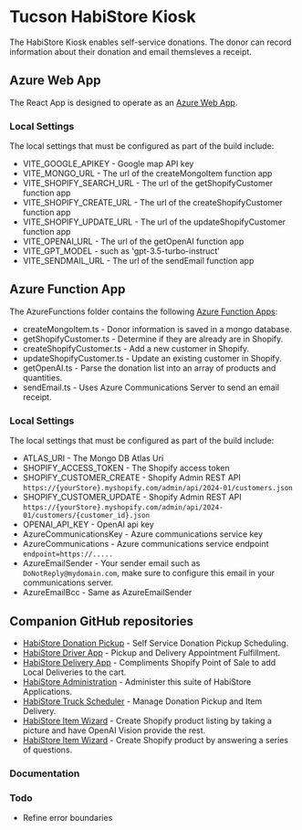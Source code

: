 # Tucson HabiStore Kiosk

The HabiStore Kiosk enables self-service donations. The donor can record information about their donation and email themsleves a receipt.  

## Azure Web App

The React App is designed to operate as an [Azure Web App](https://azure.microsoft.com/en-us/products/app-service/web).

### Local Settings

The local settings that must be configured as part of the build include:

* VITE_GOOGLE_APIKEY - Google map API key
* VITE_MONGO_URL - The url of the createMongoItem function app
* VITE_SHOPIFY_SEARCH_URL - The url of the getShopifyCustomer function app
* VITE_SHOPIFY_CREATE_URL - The url of the createShopifyCustomer function app
* VITE_SHOPIFY_UPDATE_URL - The url of the updateShopifyCustomer function app
* VITE_OPENAI_URL - The url of the getOpenAI function app
* VITE_GPT_MODEL - such as 'gpt-3.5-turbo-instruct'
* VITE_SENDMAIL_URL - The url of the sendEmail function app

## Azure Function App

The AzureFunctions folder contains the following [Azure Function Apps](https://azure.microsoft.com/en-us/products/functions):

* createMongoItem.ts - Donor information is saved in a mongo database.
* getShopifyCustomer.ts - Determine if they are already are in Shopify.
* createShopifyCustomer.ts - Add a new customer in Shopify.
* updateShopifyCustomer.ts - Update an existing customer in Shopify.
* getOpenAI.ts - Parse the donation list into an array of products and quantities.
* sendEmail.ts - Uses Azure Communications Server to send an email receipt.

### Local Settings

The local settings that must be configured as part of the build include:

* ATLAS_URI - The Mongo DB Atlas Uri
* SHOPIFY_ACCESS_TOKEN - The Shopify access token
* SHOPIFY_CUSTOMER_CREATE - Shopify Admin REST API `https://{yourStore}.myshopify.com/admin/api/2024-01/customers.json`
* SHOPIFY_CUSTOMER_UPDATE - Shopify Admin REST API `https://{yourStore}.myshopify.com/admin/api/2024-01/customers/{customer_id}.json`
* OPENAI_API_KEY - OpenAI api key
* AzureCommunicationsKey - Azure communications service key
* AzureCommunications - Azure communications service endpoint `endpoint=https://.....`
* AzureEmailSender - Your sender email such as `DoNotReply@mydomain.com`, make sure to configure this email in your communications server.
* AzureEmailBcc - Same as AzureEmailSender

## Companion GitHub repositories

 - [HabiStore Donation Pickup](https://github.com/HFHT/pickup/) - Self Service Donation Pickup Scheduling.
 - [HabiStore Driver App](https://github.com/HFHT/DriverApp/) - Pickup and Delivery Appointment Fulfillment.
 - [HabiStore Delivery App](https://github.com/HFHT/DeliveryApp/) - Compliments Shopify Point of Sale to add Local Deliveries to the cart.
 - [HabiStore Administration](https://github.com/HFHT/TruckSettings/) - Administer this suite of HabiStore Applications.
 - [HabiStore Truck Scheduler](https://github.com/HFHT/TruckScheduler/) - Manage Donation Pickup and Item Delivery.
 - [HabiStore Item Wizard](https://github.com/HFHT/OpenAI-Vision/) - Create Shopify product listing by taking a picture and have OpenAI Vision provide the rest.
 - [HabiStore Item Wizard](https://github.com/HFHT/HabiStoreWizard/) - Create Shopify product by answering a series of questions. 

### Documentation

### Todo
* Refine error boundaries